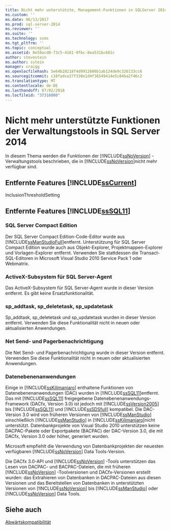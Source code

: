 ```yaml
---
title: Nicht mehr unterstützte, Management-Funktionen in SQLServer 2014 Tools | Microsoft-Dokumentation
ms.custom: ''
ms.date: 06/13/2017
ms.prod: sql-server-2014
ms.reviewer: ''
ms.suite: ''
ms.technology: ssms
ms.tgt_pltfrm: ''
ms.topic: conceptual
ms.assetid: 6e58acd0-73c5-4161-9fbc-8ea531bc681c
author: stevestein
ms.author: sstein
manager: craigg
ms.openlocfilehash: 5e64b28218f4d9912b06b1ab124de9c326133cc6
ms.sourcegitcommit: c18fadce27f330e1d4f36549414e5c84ba2f46c2
ms.translationtype: MT
ms.contentlocale: de-DE
ms.lasthandoff: 07/02/2018
ms.locfileid: "37316080"
---
```

# <a name="discontinued-management-tools-features-in-sql-server-2014"></a>Nicht mehr unterstützte Funktionen der Verwaltungstools in SQL Server 2014
  In diesem Thema werden die Funktionen der [!INCLUDE[ssNoVersion](../includes/ssnoversion-md.md)] -Verwaltungstools beschrieben, die in [!INCLUDE[ssNoVersion](../includes/ssnoversion-md.md)]nicht mehr verfügbar sind.  
  
## <a name="features-removed-in-includesscurrentincludessscurrent-mdmd"></a>Entfernte Features [!INCLUDE[ssCurrent](../includes/sscurrent-md.md)]  
 InclusionThresholdSetting  
  
## <a name="features-removed-in-includesssql11includessssql11-mdmd"></a>Entfernte Features [!INCLUDE[ssSQL11](../includes/sssql11-md.md)]  
  
### <a name="sql-server-compact-edition"></a>SQL Server Compact Edition  
 Der SQL Server Compact Edition-Code-Editor wurde aus [!INCLUDE[ssManStudioFull](../includes/ssmanstudiofull-md.md)]entfernt. Unterstützung für SQL Server Compact Edition wurde auch aus Objekt-Explorer, Projektmappen-Explorer und Vorlagen-Explorer entfernt. Verwenden Sie stattdessen die Transact-SQL-Editoren in Microsoft Visual Studio 2010 Service Pack 1 oder Webmatrix.  
  
### <a name="activex-subsystem-for-sql-server-agent"></a>ActiveX-Subsystem für SQL Server-Agent  
 Das ActiveX-Subsystem für SQL Server-Agent wurde in dieser Version entfernt. Es gibt keine Ersatzfunktionalität.  
  
### <a name="spaddtask-spdeletetask-spupdatetask"></a>sp_addtask, sp_deletetask, sp_updatetask  
 Sp_addtask, sp_deletetask und sp_updatetask wurden in dieser Version entfernt. Verwenden Sie diese Funktionalität nicht in neuen oder aktualisierten Anwendungen.  
  
### <a name="net-send-and-pager-notification"></a>Net Send- und Pagerbenachrichtigung  
 Die Net Send- und Pagerbenachrichtigung wurde in dieser Version entfernt. Verwenden Sie diese Funktionalität nicht in neuen oder aktualisierten Anwendungen.  
  
### <a name="data-tier-applications"></a>Datenebenenanwendungen  
 Einige in [!INCLUDE[ssKilimanjaro](../includes/sskilimanjaro-md.md)] enthaltene Funktionen von Datenebenenanwendungen (DAC) wurden in [!INCLUDE[ssSQL11](../includes/sssql11-md.md)]entfernt. Das mit [!INCLUDE[ssSQL11](../includes/sssql11-md.md)] freigegebene Datenebenenanwendungs-Framework (DACfx, Version 3.0) ist jedoch mit [!INCLUDE[ssVersion2005](../includes/ssversion2005-md.md)] bis [!INCLUDE[ssSQL11](../includes/sssql11-md.md)] und [!INCLUDE[ssSDSfull](../includes/sssdsfull-md.md)] kompatibel. Die DAC-Version 3.0 wird von früheren Versionen von [!INCLUDE[ssManStudio](../includes/ssmanstudio-md.md)] einschließlich [!INCLUDE[ssManStudio](../includes/ssmanstudio-md.md)] in [!INCLUDE[ssKilimanjaro](../includes/sskilimanjaro-md.md)]nicht unterstützt. Datenbankprojekte von Visual Studio 2010 unterstützen keine DACPAC-Pakete oder Exportpakete (BACPAC) der DAC-Version 3.0, die mit DACfx, Version 3.0 oder höher, generiert wurden.  
  
 Microsoft empfiehlt die Verwendung von Datenbankprojekten der neuesten verfügbaren [!INCLUDE[ssNoVersion](../includes/ssnoversion-md.md)] Data Tools-Version.  
  
 Die DACfx 3.0-API und [!INCLUDE[ssNoVersion](../includes/ssnoversion-md.md)] -Tools unterstützen das Lesen von DACPAC- und BACPAC-Dateien, die mit früheren [!INCLUDE[ssNoVersion](../includes/ssnoversion-md.md)] -Toolversionen und DACfx-Versionen erstellt wurden: das Extrahieren von Datenbanken in DACPAC-Dateien aus diesen Versionen und das Bereitstellen von Datenbanken in unterstützten Versionen von [!INCLUDE[ssNoVersion](../includes/ssnoversion-md.md)] bis [!INCLUDE[ssManStudio](../includes/ssmanstudio-md.md)] oder [!INCLUDE[ssNoVersion](../includes/ssnoversion-md.md)] Data Tools.  
  
## <a name="see-also"></a>Siehe auch  
 [Abwärtskompatibilität](../../2014/getting-started/backward-compatibility.md)  
  
  
